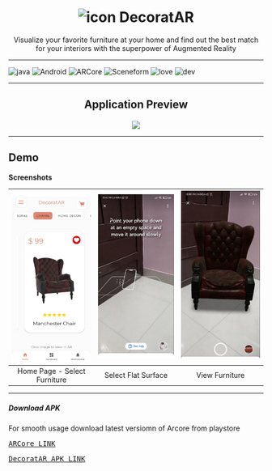 
# <div align="center"><img src="https://github.com/Sachinbhola/DecoratAR-Android-app/blob/master/app/src/main/res/raw/logo3.jpeg" alt="icon" width=50> DecoratAR </div>

<div align="center"> Visualize your favorite furniture at your home and find out the best match for your interiors with the superpower of Augmented Reality</div>

<hr>

 ![java](https://img.shields.io/badge/Java-language-blue?logo=java)
 ![Android](https://img.shields.io/badge/Android-library-yellow?logo=android)
 ![ARCore](https://img.shields.io/badge/ARcore-library-yellow?logo=Google)
 ![Sceneform](https://img.shields.io/badge/Sceneform-library-yellow?logo=Google)
 ![love](https://img.shields.io/badge/open%20%20source-%E2%9D%A4-red) 
 ![dev](https://img.shields.io/badge/developed%20by%20-Aravind%20-orange)
 
<hr>

 ## <div align ="center" >Application Preview</div> 

<div align ="center"><img align="center" width="300" src="https://github.com/Sachinbhola/App-Templates/blob/master/Resources/DecoratAR_vid.gif"/></div>
<hr>

## Demo

**Screenshots**

| ![](https://github.com/Sachinbhola/App-Templates/blob/master/Resources/DecoratAR_home.jpeg) |![](https://github.com/Sachinbhola/App-Templates/blob/master/Resources/DecoratAR.jpeg) | ![](https://github.com/Sachinbhola/App-Templates/blob/master/Resources/DecoratAR_1.jpeg) | 
| :-------------:  | :-------------:  | :-------------:  |
|    Home Page - Select Furniture     |   Select Flat Surface     |   View Furniture     |

<hr>
  
##### Download APK
For smooth usage download latest versiomn of Arcore from playstore
<pre><a href="https://play.google.com/store/apps/details?id=com.google.ar.core&hl=en_IN&gl=US">ARCore LINK</a></pre>
<pre><a href="https://drive.google.com/file/d/1-ti-FkjUD-KmRAoHXQ6p9RYoxGEeKXz5/view?usp=sharing">DecoratAR APK LINK</a></pre>
